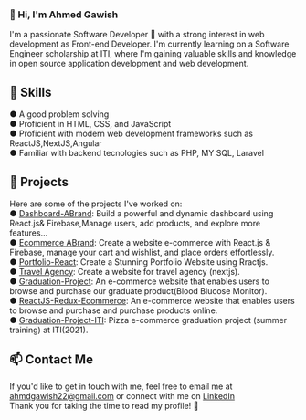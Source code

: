  <h3>👋 Hi, I'm Ahmed Gawish</h3>

I'm a passionate Software Developer 🚀 with a strong interest in web development as Front-end Developer. I'm currently learning on a Software Engineer scholarship at ITI, where I'm gaining valuable skills and knowledge in open source application development and web development.

🚀 Skills
---
● A good problem solving<br>
● Proficient in HTML, CSS, and JavaScript<br>
● Proficient with modern web development frameworks such as ReactJS,NextJS,Angular<br>
● Familiar with backend tecnologies such as PHP, MY SQL, Laravel

🚀 Projects
---
Here are some of the projects I've worked on:<br>
● <a href="https://github.com/Ahmedgawish10/Dashboard-ABrand" target="_blank" rel="noreferrer">Dashboard-ABrand</a>:
Build a powerful and dynamic dashboard using React.js& Firebase,Manage users, add products, and explore more features... <br>
● <a href="https://github.com/Ahmedgawish10/Ecommerce-Abrand-React-Firebase" target="_blank" rel="noreferrer">Ecommerce ABrand</a>:
Create a website e-commerce with React.js & Firebase, manage your cart and wishlist, and place orders effortlessly. <br>
● <a href="https://github.com/Ahmedgawish10/Portfolio__React" target="_blank" rel="noreferrer">Portfolio-React</a>:
Create a Stunning Portfolio Website using Rractjs.<br>
● <a href="https://github.com/Ahmedgawish10/travel-agency" target="_blank" rel="noreferrer">Travel Agency</a>:
Create a website for travel agency (nextjs).<br>
● <a href="https://github.com/Ahmedgawish10/graduateproject" target="_blank" rel="noreferrer">Graduation-Project</a>:
 An e-commerce website that enables users to browse and purchase our graduate product(Blood Blucose Monitor).
<br>
● <a href="https://github.com/Ahmedgawish10/ecommerce-pharmacy4" target="_blank" rel="noreferrer">ReactJS-Redux-Ecommerce</a>:
 An e-commerce website that enables users to browse and purchase and purchase products online.
<br>
● <a href="https://github.com/Ahmedgawish10/iti-ecommerce" target="_blank" rel="noreferrer">Graduation-Project-ITI</a>:
 Pizza e-commerce graduation project (summer training) at ITI(2021).

📫 Contact Me
---
If you'd like to get in touch with me, feel free to email me at <a href="" target="_blank" rel="noreferrer">ahmdgawish22@gmail.com</a> or connect with me on <a href="https://www.linkedin.com/in/ahmed-gawish-718b27213" target="_blank" rel="noreferrer">LinkedIn</a><br>
Thank you for taking the time to read my profile! 🙏

